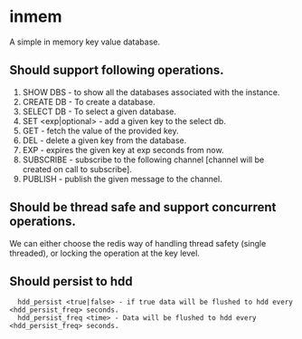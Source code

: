# inmem
A simple in memory key value database.

## Should support following operations.
   1.  SHOW DBS - to show all the databases associated with the instance.
   2.  CREATE DB <dbname> - To create a database.
   3.  SELECT DB <dbname> - To select a given database.
   4.  SET <key> <val> <exp|optional> - add a given key to the select db.
   5.  GET <key> - fetch the value of the provided key.
   6.  DEL <key> - delete a given key from the database.
   7.  EXP <key> <exp> - expires the given key at exp seconds from now.
   8.  SUBSCRIBE <channel> - subscribe to the following channel [channel will be created on call to subscribe].
   9.  PUBLISH <channel> <msg> - publish the given message to the channel.
  
## Should be thread safe and support concurrent operations.
   <p>
   We can either choose the redis way of handling thread safety (single threaded), or locking the operation at the key level.
   </p>
  
## Should persist to hdd
      hdd_persist <true|false> - if true data will be flushed to hdd every <hdd_persist_freq> seconds.
      hdd_persist_freq <time> - Data will be flushed to hdd every <hdd_persist_freq> seconds.
